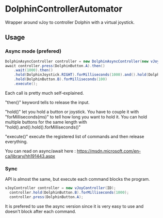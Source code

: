 # DolphinControllerAutomator

Wrapper around vJoy to controller Dolphin with a virtual joystick.

## Usage

### Async mode (prefered)

``` C#
DolphinAsyncController controller = new DolphinAsyncController(new vJoyController(ID));
await controller.press(DolphinButton.A).then()
    .wait(1000).then()
    .hold(DolphinJoystick.RIGHT).forMilliseconds(1000).and().hold(DolphinJoystick.DOWN).forMilliseconds(500).then()
    .hold(DolphinButton.B).forMilliseconds(100)
    .execute();
```

Each call is pretty much self-explained. 

"then()" keyword tells to release the input. 

"hold()" let you hold a button or joystick. You have to couple it with "forMilliseconds(ms)" to tell how long you want to hold it. You can hold multiple buttons for the same length with "hold().and().hold().forMilliseconds()"

"execute()" execute the registered list of commands and then release everything.

You can read on async/await here : https://msdn.microsoft.com/en-ca/library/hh191443.aspx

### Sync

API is almost the same, but execute each command blocks the program.

``` C#
vJoyController controller = new vJoyController(ID);
  controller.hold(DolphinButton.B).forMilliseconds(1000);
  controller.press(DolphinButton.A);
```

It is prefered to use the async version since it is very easy to use and doesn't block after each command.
